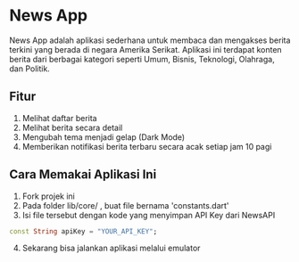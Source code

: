 # News App

News App adalah aplikasi sederhana untuk membaca dan mengakses berita terkini yang berada di negara Amerika Serikat. Aplikasi ini terdapat konten berita dari berbagai kategori seperti Umum, Bisnis, Teknologi, Olahraga, dan Politik.

## Fitur
1. Melihat daftar berita
2. Melihat berita secara detail
3. Mengubah tema menjadi gelap (Dark Mode)
4. Memberikan notifikasi berita terbaru secara acak setiap jam 10 pagi

## Cara Memakai Aplikasi Ini

1. Fork projek ini
2. Pada folder lib/core/ , buat file bernama 'constants.dart'
3. Isi file tersebut dengan kode yang menyimpan API Key dari NewsAPI 
```dart
const String apiKey = "YOUR_API_KEY";
```
4. Sekarang bisa jalankan aplikasi melalui emulator
